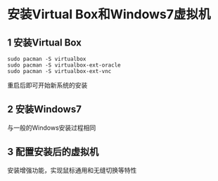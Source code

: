 # 安装Virtual Box和Windows7虚拟机

## 1  安装Virtual Box

    sudo pacman -S virtualbox
    sudo pacman -S virtualbox-ext-oracle
    sudo pacman -S virtualbox-ext-vnc

重启后即可开始新系统的安装

## 2  安装Windows7

与一般的Windows安装过程相同

## 3  配置安装后的虚拟机

安装增强功能，实现鼠标通用和无缝切换等特性


